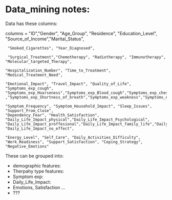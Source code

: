# Data_mining notes:

Data has these columns:

columns = 
    "ID","Gender", "Age_Group", "Residence", "Education_Level", "Source_of_Income","Marital_Status",
     
     "Smoked_Cigarettes", "Year_Diagnosed", 
     
     "Surgical_Treatment","Chemotherapy", "Radiotherapy", "Immunotherapy", "Molecular_targeted_Therapy",

    "Hospitalization_Number", "Time_to_Treatment", "Medical_Treatment_Need",

    "Emotional_Impact", "Travel_Impact", "Quality_of_Life", 
    "Symptoms_exp_cough", "Symptoms_exp_Hoarseness","Symptoms_exp_Blood_cough","Symptoms_exp_chestpain" ,"Symptoms_exp_Shortness_of_breath","Symptoms_exp_weakness","Symptoms_exp_None",

    "Symptom_Frequency", "Symptom_Household_Impact", "Sleep_Issues", "Support_From_Close",
    "Dependency_Fear", "Health_Satisfaction", 
    "Daily_Life_Impact_physical","Daily_Life_Impact_Psychological",
    "Daily_Life_Impact_proffesional","Daily_Life_Impact_family_life","Daily_Life_Impact_social_life",
    "Daily_Life_Impact_no_effect",
    
    "Energy_Level", "Self_Care", "Daily_Activities_Difficulty",
    "Work_Readiness", "Support_Satisfaction", "Coping_Strategy", "Negative_Emotions"

These can be grouped into:
- demographic features: 
- Therpahy type features:
- Symptom exp:
- Daily_Life_Impact:
- Emotions, Satisfaction ...
- ???
